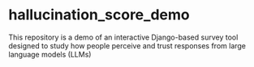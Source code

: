 # hallucination_score_demo
This repository is a demo of an interactive Django-based survey tool designed to study how people perceive and trust responses from large language models (LLMs)
